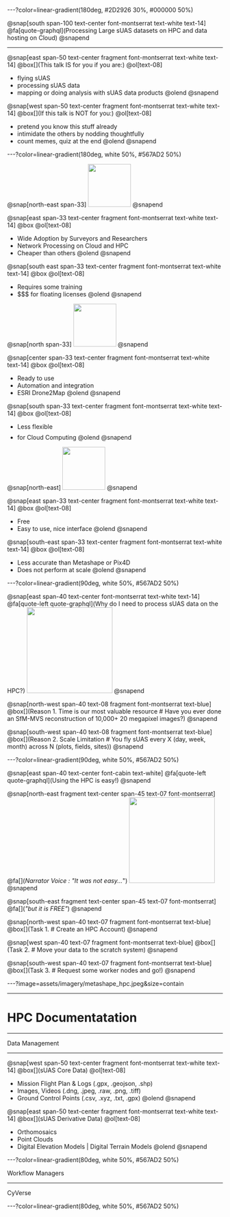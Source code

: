 ---?color=linear-gradient(180deg, #2D2926 30%, #000000 50%)

@snap[south span-100 text-center font-montserrat text-white text-14]
@fa[quote-graphql](Processing Large sUAS datasets on HPC and data hosting on Cloud)
@snapend

---

@snap[east span-50 text-center fragment font-montserrat text-white text-14]
@box[](This talk IS for you if you are:)
@ol[text-08]
- flying sUAS 
- processing sUAS data
- mapping or doing analysis with sUAS data products
@olend
@snapend

@snap[west span-50 text-center fragment font-montserrat text-white text-14]
@box[](If this talk is NOT for you:)
@ol[text-08]
- pretend you know this stuff already
- intimidate the others by nodding thoughtfully
- count memes, quiz at the end
@olend
@snapend

---?color=linear-gradient(180deg, white 50%, #567AD2 50%)

@snap[north-east span-33]
<img src="https://i.imgur.com/etrjhje.jpg" height="100">
@snapend

@snap[east span-33 text-center fragment font-montserrat text-white text-14]
@box[](Pros)
@ol[text-08]
- Wide Adoption by Surveyors and Researchers
- Network Processing on Cloud and HPC
- Cheaper than others
@olend
@snapend

@snap[south east span-33 text-center fragment font-montserrat text-white text-14]
@box[](Cons)
@ol[text-08]
- Requires some training
- $$$ for floating licenses
@olend
@snapend

@snap[north span-33]
<img src="https://images.ctfassets.net/go54bjdzbrgi/1ingG3f6HsI6i2qIuYe2cc/f0b4a12cb3a7ba6df067577009d32c3f/Pix4D_LOGO_MAIN_1024.png" height="100">
@snapend

@snap[center span-33 text-center fragment font-montserrat text-white text-14]
@box[](Pros)
@ol[text-08]
- Ready to use
- Automation and integration
- ESRI Drone2Map
@olend
@snapend

@snap[south span-33 text-center fragment font-montserrat text-white text-14]
@box[](Cons)
@ol[text-08]
- Less flexible
- $$$$ for Cloud Computing
@olend
@snapend

@snap[north-east]
<img src="https://static.wixstatic.com/media/c0136c_970bb6ac4fdc47aca453859e71abe7cc~mv2.png" height="100">
@snapend

@snap[east span-33 text-center fragment font-montserrat text-white text-14]
@box[](Pros)
@ol[text-08]
- Free
- Easy to use, nice interface
@olend
@snapend

@snap[south-east span-33 text-center fragment font-montserrat text-white text-14]
@box[](Cons)
@ol[text-08]
- Less accurate than Metashape or Pix4D
- Does not perform at scale 
@olend
@snapend

---?color=linear-gradient(90deg, white 50%, #567AD2 50%)

@snap[east span-40 text-center font-montserrat text-white text-14]
@fa[quote-left quote-graphql](Why do I need to process sUAS data on the HPC?)
<img src="https://polomania.hu/images/designs/tn_orig/PM01180/12639.png" height="200">
@snapend

@snap[north-west span-40 text-08 fragment font-montserrat text-blue]
@box[](Reason 1. Time is our most valuable resource # Have you ever done an SfM-MVS reconstruction of 10,000+ 20 megapixel images?)
@snapend

@snap[south-west span-40 text-08 fragment font-montserrat text-blue]
@box[](Reason 2. Scale Limitation # You fly sUAS every X (day, week, month) across N (plots, fields, sites))
@snapend

---?color=linear-gradient(90deg, white 50%, #567AD2 50%)

@snap[east span-40 text-center font-cabin text-white]
@fa[quote-left quote-graphql](Using the HPC is easy!)
@snapend

@snap[north-east fragment text-center span-45 text-07 font-montserrat]
@fa[](*Narrator Voice : "It was not easy...*")
<img src="https://media.giphy.com/media/3oriNNwSR4ET5zd0xq/giphy.gif" height="200">
@snapend

@snap[south-east fragment text-center span-45 text-07 font-montserrat]
@fa[](*"but it is _FREE_"*)
@snapend

@snap[north-west span-40 text-07 fragment font-montserrat text-blue]
@box[](Task 1. # Create an HPC Account)
@snapend

@snap[west span-40 text-07 fragment font-montserrat text-blue]
@box[](Task 2.  # Move your data to the scratch system)
@snapend

@snap[south-west span-40 text-07 fragment font-montserrat text-blue]
@box[](Task 3. # Request some worker nodes and go!)
@snapend

---?image=assets/imagery/metashape_hpc.jpeg&size=contain

---

# HPC Documentatation

---

Data Management

---

@snap[west span-50 text-center fragment font-montserrat text-white text-14]
@box[](sUAS Core Data)
@ol[text-08]
- Mission Flight Plan & Logs (.gpx, .geojson, .shp)
- Images, Videos (.dng, .jpeg, .raw, .png, .tiff)
- Ground Control Points (.csv, .xyz, .txt, .gpx)
@olend
@snapend

@snap[east span-50 text-center fragment font-montserrat text-white text-14]
@box[](sUAS Derivative Data)
@ol[text-08]
- Orthomosaics 
- Point Clouds
- Digital Elevation Models | Digital Terrain Models
@olend
@snapend

---?color=linear-gradient(80deg, white 50%, #567AD2 50%)

Workflow Managers

---

CyVerse

---?color=linear-gradient(80deg, white 50%, #567AD2 50%)
